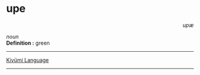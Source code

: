 
# upe

<div align="right"><i>upæ</i></div>

*noun*  
**Definition :** green  

---

[Kivümi Language](../README.md)

---
